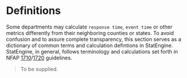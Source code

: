 # Definitions

Some departments may calculate `response time`, `event time` or other metrics differently from their neighboring counties or states.
To avoid confusion and to assure complete transparency, this section serves as a dictionary of common terms and calculation defintions in StatEngine.
StatEngine, in general, follows terminology and calculations set forth in NFAP [1710](https://www.nfpa.org/Codes-and-Standards/ARCHIVED/Safer-Act-Grant/NFPA-1710)/[1720](https://www.nfpa.org/Codes-and-Standards/ARCHIVED/Safer-Act-Grant/NFPA-1720) guidelines.

> To be supplied.
